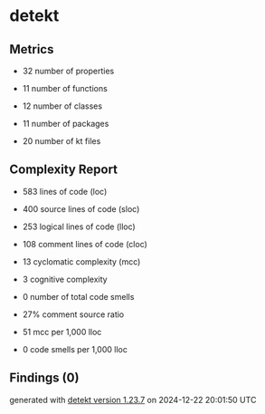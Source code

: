 # detekt

## Metrics

* 32 number of properties

* 11 number of functions

* 12 number of classes

* 11 number of packages

* 20 number of kt files

## Complexity Report

* 583 lines of code (loc)

* 400 source lines of code (sloc)

* 253 logical lines of code (lloc)

* 108 comment lines of code (cloc)

* 13 cyclomatic complexity (mcc)

* 3 cognitive complexity

* 0 number of total code smells

* 27% comment source ratio

* 51 mcc per 1,000 lloc

* 0 code smells per 1,000 lloc

## Findings (0)

generated with [detekt version 1.23.7](https://detekt.dev/) on 2024-12-22 20:01:50 UTC
